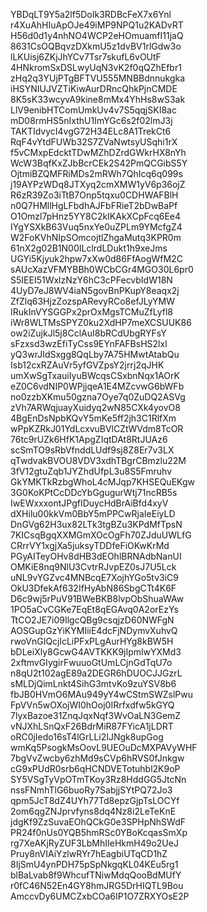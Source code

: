 YBDqLT9Y5a2lf5DoIk3RDBcFeX7x6Ynl
r4XuAhHIuApOJe49iMP9NPQ1u2KADvRT
H56d0d1y4nhNO4WCP2eHOmuamfI11jaQ
8631CsOQBqvzDXkmU5z1dvBV1rlGdw3o
lLKUisj6ZKjJhYCv7Tsr7skufL6vOUtF
4HNkromSxDSLwyUqN3vK2f0qQZhEfbr1
zHq2q3YUjPTgBFTVU555MNBBdnnukgka
iHSYNIUJVZTiKiwAurDRncQhkPjnCMDE
8K5sK33wcyvA9kine8mMx4YhHs8wS3ak
LlV9enibHTComUmkUv4v7S5qqjSKI8ac
mD08rmHS5nIxthU1ImYGc6s2f02lmJ3j
TAKTIdvycI4vgG72H34ELc8A1TrekCt6
RqF4vYtdFUWb32S7ZVaNwtsyUSqhi1rX
f5vCMxpEdcktTDwMZhDZrdGWkrHX8nYh
WcW3BqfKxZJbBcrCEk2S42PmQCGibS5Y
OjtmiBZQMFRiMDs2mRWh7QhIcq6q099s
j19AYPzWDq8JTXyq2cmXMW1yV6p36ojZ
R6zR39Zo3iTtB7Onp5tqxu0CDHWAFBlH
n0Q7HMllHgLFbdhAJFbFRieT2bDwBaPf
O1Omzl7pHnz5YY8C2kIKAkXCpFcq6Ee4
IYgYSXkB63Vuq5nxYe0uZPLm9YMcfgZ4
W2FoKVhNIpSOmcojtlZhgaMutq3KPR0m
61nX2g02B1N00ILclrdLDukt1h9xeJms
UGYi5Kjyuk2hpw7xXw0d86FfAogWfM2C
sAUcXazVFMYBBh0WCbCGr4MGO30L6pr0
S5IEEI51WxlzNzY6hC3cPFecvbIdW18N
4UyD7eJ8WV4iaN5govBnPKupY8eaqx2j
ZfZlq63HjzZozspARevyRCo8efJLyYMW
IRukInVYSGGPx2prOxMgsTCMuZfLyfl8
iWr8WLTMsSPYZ0ku2XdHP7meXCSUUK86
ow2iZujkJl5j8CclAuI8bRCdUbgRYFsY
sFzxsd3wzEfiTyCss9EYnFAFBsHS2lxl
yQ3wrJIdSxgg8QqLby7A75HMwtAtabQu
Isb12cxRZAuVr5yfGVZpsY2jrrj2qJHK
umXwSgTxauiIyuBWcqsCSxbnNqx1AOrK
eZ0C6vdNIP0WPjjqeA1E4MZcvwG6bWFb
no0zzbXKmu50gzna7Oye7q0ZuDQ2ASVg
zVh7ARWqjuayXuidyq2wN85CXk4yovO8
4BgEnDsNpbKQvY5mKe5ff2jh3C1RlfXm
wPpKZRkJ01YdLcxvuBVlCZtWVdm8TcOR
76tc9rUZk6HfK1ApgZIqtDAt8RtJUAz6
scSmTO9sRbVfnddLUdf9sj8Z8Er7v3LX
qTwdvakBVOU8VDV3xdhTBgrCBmzlu22M
3fV12gtuZqb1JYZhdUfpL3u8S5Fmruhv
GkYMKTkRzbgWhoL4cMJqp7KHSEQuEKgw
3G0KoKPtCcDDcYbGgugurWtj71ncRB5s
IwEWxxxontJPgfIDuycHdBrAiBfd4xyV
dXHilu00kkVm0BbY5mPPCwRjaIeEiyLD
DnGVg62H3ux82LTk3tgBZu3KPdMfTpsN
7KICsqBgqXXMGmXOcOgFh70ZJduUWLfG
CRrrVY1xgjXa5juksyTDDfeFiOKwKrMd
PGyAITeyOHv8dHB3dEOhlBRNAdbNanUI
OMKiE8nq9NlU3CvtrRJvpEZ0sJ7U5Lck
uNL9vYGZvc4MNBcqE7XojhYGo5tv3iC9
OkU3DfekAf632IfHyAbN86SbgCTt4K6F
D6c9wj5rPuV91BWeBKB8lvpObShuaWAw
1PO5aCvCGKe7EqEt8qEGAvq0A2orEzYs
TtCO2JE7i09IlgcQBg9csqjzD60NWFgN
AOSGupGzYiKYMIiiE4dcFjNDymvXuhvQ
rwoVnGIQcjlcLiPFxPLgAurHYg8kBW5H
bDLeiXly8GcwG4AVTKKK9jIpmlwYXMd3
2xftmvGIygirFwuuoGtUmLCjnGdTqU7o
n8qU2t102agE89a2DEGR6hDUOCJJGzrL
sMLDjQimLnkt4SihG3mtvKo9zuYSV8b6
fbJB0HVmO6MAu949yY4wCStmSWZslPwu
FpVVn5wOXojWI0hOoj0IRrfxdfw5kGYQ
7lyxBazoe31ZnqJqxNqf3WvOaLN3GemZ
vNJXhLSnQxF26BdrMiR87FYicA1jLDRT
oRC0jIedo16sT4lGrLLi2IJNgk8upGog
wmKq5PsogkMsOovL9UEOuDcMXPAVyWHF
7bgVvZwcby6zhMd9sCVp6hRVS0fJnkgw
cG9xPUdR0srb6qHCNDVETotuhbl2K9oP
SY5VSgTyVpOTmTKoy3Rz8HddGG5JtcNn
nssFNmhTlG6buoRy7SabjjSYtPQ72Jo3
qpm5JcT8dZ4UYh77Td8epzGjpTsLOCYf
2om6qgZNJprvfyns8dq4Nz8i2LeTeKnE
jdgKf9ZzSuvaEOhQCkG0e3SPHpNhSWdF
PR24f0nUs0YQB5hmRSc0YBoKcqasSmXp
rg7XeAKjRyZUF3LbMhIIeHkmH49o2UeJ
Pruy8nVIAiYzlwRYr7hEagbiUTqCD1hZ
8IjSmU4ynPDH75pSpNkgqKL04KEu5rg1
blBaLvab8f9WhcufTNiwMdqQooBdMUfY
r0fC46N52En4GY8hmJRG5DrHIQTL9Bou
AmccvDy6UMCZxbCOa6IP1O7ZRXYOsE2P
